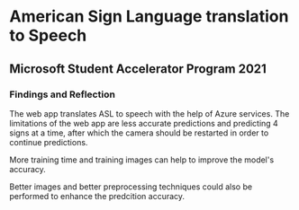 # American Sign Language translation to Speech 

## Microsoft Student Accelerator Program 2021

### Findings and Reflection

The web app translates ASL to speech with the help of Azure services. The limitations of the web app are less accurate predictions and predicting 4 signs at a time, after which the camera should be restarted in order to continue predictions.

More training time and training images can help to improve the model's accuracy. 

Better images and better preprocessing techniques could also be performed to enhance the predcition accuracy.



